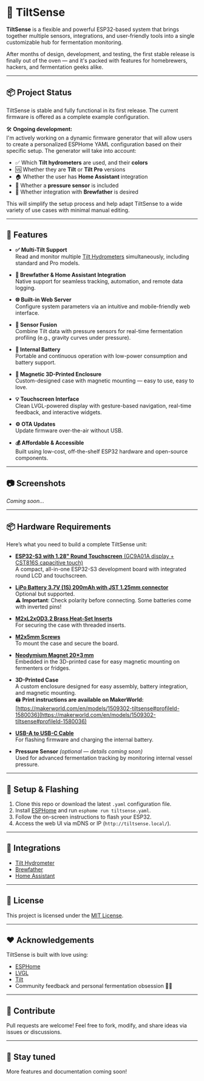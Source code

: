 # 🍺 TiltSense

**TiltSense** is a flexible and powerful ESP32-based system that brings together multiple sensors, integrations, and user-friendly tools into a single customizable hub for fermentation monitoring.

After months of design, development, and testing, the first stable release is finally out of the oven — and it's packed with features for homebrewers, hackers, and fermentation geeks alike.

---

## 📦 Project Status

TiltSense is stable and fully functional in its first release. The current firmware is offered as a complete example configuration.

🛠️ **Ongoing development:**  
I'm actively working on a dynamic firmware generator that will allow users to create a personalized ESPHome YAML configuration based on their specific setup. The generator will take into account:

- ✅ Which **Tilt hydrometers** are used, and their **colors**  
- 🆚 Whether they are **Tilt** or **Tilt Pro** versions  
- 🏠 Whether the user has **Home Assistant** integration  
- 💨 Whether a **pressure sensor** is included  
- 📡 Whether integration with **Brewfather** is desired  

This will simplify the setup process and help adapt TiltSense to a wide variety of use cases with minimal manual editing.

---

## 🚀 Features

- **✅ Multi-Tilt Support**  
  Read and monitor multiple [Tilt Hydrometers](https://tilthydrometer.com/) simultaneously, including standard and Pro models.

- **📡 Brewfather & Home Assistant Integration**  
  Native support for seamless tracking, automation, and remote data logging.

- **🌐 Built-in Web Server**  
  Configure system parameters via an intuitive and mobile-friendly web interface.

- **🔀 Sensor Fusion**  
  Combine Tilt data with pressure sensors for real-time fermentation profiling (e.g., gravity curves under pressure).

- **🔋 Internal Battery**  
  Portable and continuous operation with low-power consumption and battery support.

- **🧲 Magnetic 3D-Printed Enclosure**  
  Custom-designed case with magnetic mounting — easy to use, easy to love.

- **💡 Touchscreen Interface**  
  Clean LVGL-powered display with gesture-based navigation, real-time feedback, and interactive widgets.

- **⚙️ OTA Updates**  
  Update firmware over-the-air without USB.

- **💰 Affordable & Accessible**  
  Built using low-cost, off-the-shelf ESP32 hardware and open-source components.

---

## 📷 Screenshots

*Coming soon…*

---

## 📦 Hardware Requirements

Here’s what you need to build a complete TiltSense unit:

- [**ESP32-S3 with 1.28" Round Touchscreen** (GC9A01A display + CST816S capacitive touch)](https://s.click.aliexpress.com/e/_oBHq2mi)  
  A compact, all-in-one ESP32-S3 development board with integrated round LCD and touchscreen.

- [**LiPo Battery 3.7V (1S) 200mAh with JST 1.25mm connector**](https://s.click.aliexpress.com/e/_op2Asqw)  
  Optional but supported.  
  ⚠️ **Important**: Check polarity before connecting. Some batteries come with inverted pins!

- [**M2xL2xOD3.2 Brass Heat-Set Inserts**](https://s.click.aliexpress.com/e/_okAnuHg)  
  For securing the case with threaded inserts.

- [**M2x5mm Screws**](https://s.click.aliexpress.com/e/_omZDYlo)  
  To mount the case and secure the board.

- [**Neodymium Magnet 20×3 mm**](https://s.click.aliexpress.com/e/_oEioES6)  
  Embedded in the 3D-printed case for easy magnetic mounting on fermenters or fridges.

- **3D-Printed Case**  
  A custom enclosure designed for easy assembly, battery integration, and magnetic mounting.  
  🖨️ **Print instructions are available on MakerWorld:**  
  [https://makerworld.com/en/models/1509302-tiltsense#profileId-1580036](https://makerworld.com/en/models/1509302-tiltsense#profileId-1580036)

- [**USB-A to USB-C Cable**](https://s.click.aliexpress.com/e/_oCeMiAi)  
  For flashing firmware and charging the internal battery.

- **Pressure Sensor** *(optional — details coming soon)*  
  Used for advanced fermentation tracking by monitoring internal vessel pressure.

---

## 🔧 Setup & Flashing

1. Clone this repo or download the latest `.yaml` configuration file.
2. Install [ESPHome](https://esphome.io/) and run `esphome run tiltsense.yaml`.
3. Follow the on-screen instructions to flash your ESP32.
4. Access the web UI via mDNS or IP (`http://tiltsense.local/`).

---

## 🤝 Integrations

- [Tilt Hydrometer](https://tilthydrometer.com/)
- [Brewfather](https://brewfather.app/)
- [Home Assistant](https://www.home-assistant.io/)

---

## 📝 License

This project is licensed under the [MIT License](LICENSE).

---

## ❤️ Acknowledgements

TiltSense is built with love using:

- [ESPHome](https://esphome.io/)
- [LVGL](https://lvgl.io/)
- [Tilt](https://tilthydrometer.com/)
- Community feedback and personal fermentation obsession 🧪🍻

---

## 🙌 Contribute

Pull requests are welcome! Feel free to fork, modify, and share ideas via issues or discussions.

---

## 📣 Stay tuned

More features and documentation coming soon!
